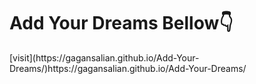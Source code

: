 <h1>Add Your Dreams Bellow👇</h1>
[visit](https://gagansalian.github.io/Add-Your-Dreams/)https://gagansalian.github.io/Add-Your-Dreams/
